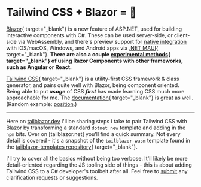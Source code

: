 # Tailwind CSS + Blazor = 🥰

[Blazor](https://dotnet.microsoft.com/apps/aspnet/web-apps/blazor){ target="_blank"} is a new feature of ASP.NET, used for building interactive components with C#. These can be used server-side, or client-side via WebAssembly, and there's preview support for <abbr title="native rendering, not a 'bundled browser'; native API access">native integration</abbr> with iOS/macOS, Windows, and Android apps via [.NET MAUI](https://docs.microsoft.com/en-us/dotnet/maui/){ target="_blank"}.  **There are also a couple [experimental methods](https://docs.microsoft.com/en-us/aspnet/core/blazor/components/?view=aspnetcore-6.0#blazor-custom-elements){ target="_blank"} of using Razor Components with other frameworks, such as Angular or React.**

[Tailwind CSS](https://tailwindcss.com/){ target="_blank"} is a utility-first CSS framework & class generator, and pairs quite well with Blazor, being component oriented. Being able to put **_usage_** of CSS _**first**_ has made learning CSS much more approachable for me. The [documentation](https://tailwindcss.com/docs/utility-first){ target="_blank"} is great as well.  (Random example: [position](https://tailwindcss.com/docs/position).)

---

Here on [tailblazor.dev](https://www.tailblazor.dev/) i'll be sharing steps i take to pair Tailwind CSS with Blazor by transforming a standard `dotnet new` template and adding in the `npm` bits. Over on [tailblazor.net] you'll find a quick summary.  Not every detail is covered - it's a snapshot of the `tailblazor-wasm` template found in the [tailblazor-templates repository](https://www.github.com/McNerdius/tailblazor-templates){ target="_blank"}.

I'll try to cover all the basics without being too verbose. It'll likely be more detail-oriented regarding the JS tooling side of things - this is about adding Tailwind CSS to a C# developer's toolbelt after all. Feel free to [submit](https://github.com/McNerdius/TailBlazor/issues) any clarification requests or suggestions.
